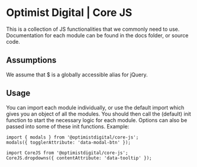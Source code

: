 # Optimist Digital | Core JS

This is a collection of JS functionalities that we commonly need to use. Documentation for each module can be found in the docs folder, or source code.

## Assumptions

We assume that $ is a globally accessible alias for jQuery.

## Usage

You can import each module individually, or use the default import which gives you an object of all the modules. You should then call the (default) init function to start the necessary logic for each module. Options can also be passed into some of these init functions. Example:

```
import { modals } from '@optimistdigital/core-js';
modals({ togglerAttribute: 'data-modal-btn' });

import CoreJS from '@optimistdigital/core-js';
CoreJS.dropdowns({ contentAttribute: 'data-tooltip' });
```
